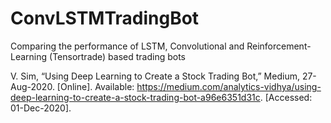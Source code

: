 # ConvLSTMTradingBot
 Comparing the performance of LSTM, Convolutional and Reinforcement-Learning (Tensortrade) based trading bots

V. Sim, “Using Deep Learning to Create a Stock Trading Bot,” Medium, 27-Aug-2020. [Online]. Available: https://medium.com/analytics-vidhya/using-deep-learning-to-create-a-stock-trading-bot-a96e6351d31c. [Accessed: 01-Dec-2020].

